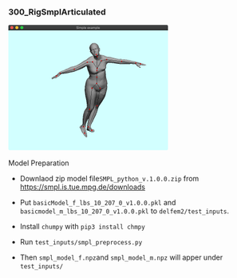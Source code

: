 ### 300_RigSmplArticulated
![](../../docs/imgs/glfwold_300_RigSmplArticulated.png) 

Model Preparation

+ Downlaod zip model file```SMPL_python_v.1.0.0.zip``` from https://smpl.is.tue.mpg.de/downloads

+ Put ```basicModel_f_lbs_10_207_0_v1.0.0.pkl``` and ```basicmodel_m_lbs_10_207_0_v1.0.0.pkl``` to ```delfem2/test_inputs```.

+ Install ```chumpy``` with ```pip3 install chmpy```

+ Run ```test_inputs/smpl_preprocess.py```

+ Then ```smpl_model_f.npz```and ```smpl_model_m.npz``` will apper under ```test_inputs/```



